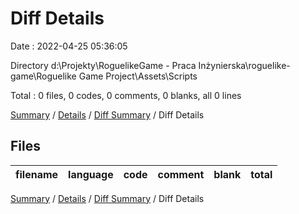 # Diff Details

Date : 2022-04-25 05:36:05

Directory d:\Projekty\RoguelikeGame - Praca Inżynierska\roguelike-game\Roguelike Game Project\Assets\Scripts

Total : 0 files,  0 codes, 0 comments, 0 blanks, all 0 lines

[Summary](results.md) / [Details](details.md) / [Diff Summary](diff.md) / Diff Details

## Files
| filename | language | code | comment | blank | total |
| :--- | :--- | ---: | ---: | ---: | ---: |

[Summary](results.md) / [Details](details.md) / [Diff Summary](diff.md) / Diff Details